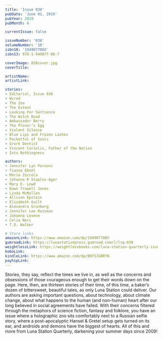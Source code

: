```yaml
---
title: 'Issue 038'
pubDate: 'June 01, 2019'
pubYear: 2019
pubMonth: 6

currentIssue: false

issueNumber: '038'
volumeNumber: '10'
isbn10: '194907708X'
isbn13: 978-1-949077-08-7

coverImage: 038cover.jpg
coverTitle: 

artistName: 
artistLink: 

stories:
- Editorial, Issue 038
- Wired
- The Zoo
- The Extent
- Looking For Sentience
- The Witch Road
- Ambassador Berry
- The Plover’s Egg
- Violent Silence
- Blue Lips and Frozen Lashes
- Pocketful of Souls
- Grork Dentist
- Vincent Coriolis, Father of the Nation
- Into Nothingness

authors:
- Jennifer Lyn Parsons
- Tianna Ebnet
- Maria Zoccola
- Johanna R Staples-Ager
- Mary E. Lowd
- Dawn Trowell Jones
- Linda McMullen
- Allison Epstein
- Elizabeth Guilt
- Alexandra Grunberg
- Jennifer Lee Rossman
- Johanna Levene
- Celia Neri
- T.D. Walker

# Store links
amazonLink: https://www.amazon.com/dp/194907708X
gumroadLink: https://lunastationpress.gumroad.com/l/lsq-038
weightlessLink: https://weightlessbooks.com/luna-station-quarterly-issue-038/
koboLink: 
kindleLink: https://www.amazon.com/dp/B07S7GRRTN
payhipLink: 
---
```


Stories, they say, reflect the times we live in, as well as the concerns and obsessions of those courageous enough to get their words down on the page. Here, then, are thirteen stories of their time, of this time, a baker’s dozen of bittersweet, beautiful tales, as only Luna Station could deliver.
Our authors are asking important questions, about technology, about climate change, about what happens to the human (and non-human) heart after our long believed in social agreements have failed. With their concerns filtered through the metaphors of science fiction, fantasy and folklore, you have an issue where a holographic zoo sits comfortably next to a Russian selfie story, where a post-apocalyptic Hansel &amp; Gretel setup gets turned on its ear, and androids and demons have the biggest of hearts.
All of this and more from Luna Station Quarterly, darkening your summer days since 2009!
